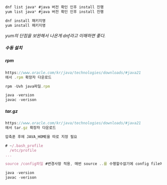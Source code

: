 
```js
dnf list java* #java 버전 확인 인후 install 진행
yum list java* #java 버전 확인 인후 install 진행

dnf install 패키지명
yum install 패키지명
```

*yum의 단점을 보완해서 나온게 dnf라고 이해하면 좋다.*


##### 수동 설치

##### rpm
```js
https://www.oracle.com/kr/java/technologies/downloads/#java21
에서 .rpm 확장자 다운로드

rpm -Uvh java파일.rpm

java -version
javac -verison 

```


##### tar.gz
```js
https://www.oracle.com/kr/java/technologies/downloads/#java21
에서 tar.gz 확장자 다운로드

압축푼 후에 JAVA_HOME을 따로 지정 필요

# ~/.bash_profile
  /etc/profile
...

source /config파일 #변경사항 적용, 매번 source ..를 수행할수없기에 config file에 선언

java -version
javac -verison 

```